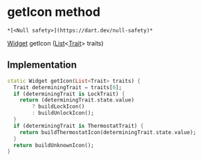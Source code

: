 


# getIcon method




    *[<Null safety>](https://dart.dev/null-safety)*




[Widget](https://api.flutter.dev/flutter/widgets/Widget-class.html) getIcon
([List](https://api.flutter.dev/flutter/dart-core/List-class.html)&lt;[Trait](https://yonomi.co/yonomi-sdk/Trait-class.html)> traits)








## Implementation

```dart
static Widget getIcon(List<Trait> traits) {
  Trait determiningTrait = traits[0];
  if (determiningTrait is LockTrait) {
    return (determiningTrait.state.value)
        ? buildLockIcon()
        : buildUnlockIcon();
  }
  if (determiningTrait is ThermostatTrait) {
    return buildThermostatIcon(determiningTrait.state.value);
  }
  return buildUnknownIcon();
}
```







